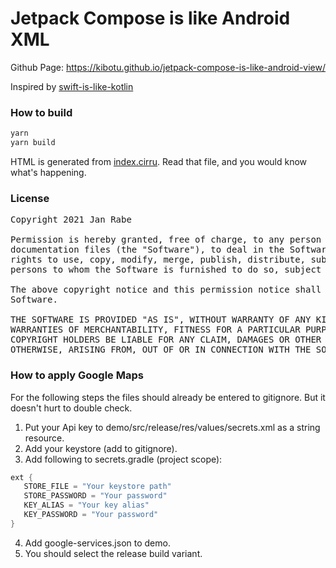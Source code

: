 # Jetpack Compose is like Android XML

Github Page: https://kibotu.github.io/jetpack-compose-is-like-android-view/


Inspired by [swift-is-like-kotlin](http://nilhcem.github.io/swift-is-like-kotlin/)

### How to build

```bash
yarn
yarn build
```

HTML is generated from [index.cirru](index.cirru).
Read that file, and you would know what's happening.

### License
<pre>
Copyright 2021 Jan Rabe

Permission is hereby granted, free of charge, to any person obtaining a copy of this software and associated
documentation files (the "Software"), to deal in the Software without restriction, including without limitation the
rights to use, copy, modify, merge, publish, distribute, sublicense, and/or sell copies of the Software, and to permit
persons to whom the Software is furnished to do so, subject to the following conditions:

The above copyright notice and this permission notice shall be included in all copies or substantial portions of the
Software.

THE SOFTWARE IS PROVIDED "AS IS", WITHOUT WARRANTY OF ANY KIND, EXPRESS OR IMPLIED, INCLUDING BUT NOT LIMITED TO THE
WARRANTIES OF MERCHANTABILITY, FITNESS FOR A PARTICULAR PURPOSE AND NONINFRINGEMENT. IN NO EVENT SHALL THE AUTHORS OR
COPYRIGHT HOLDERS BE LIABLE FOR ANY CLAIM, DAMAGES OR OTHER LIABILITY, WHETHER IN AN ACTION OF CONTRACT, TORT OR
OTHERWISE, ARISING FROM, OUT OF OR IN CONNECTION WITH THE SOFTWARE OR THE USE OR OTHER DEALINGS IN THE SOFTWARE.
</pre>

### How to apply Google Maps

For the following steps the files should already be entered to gitignore. But it doesn't hurt to double check.

1. Put your Api key to demo/src/release/res/values/secrets.xml as a string resource.
2. Add your keystore (add to gitignore).
3. Add following to secrets.gradle (project scope):

```groovy
ext {
   STORE_FILE = "Your keystore path"
   STORE_PASSWORD = "Your password"
   KEY_ALIAS = "Your key alias"
   KEY_PASSWORD = "Your password"
}
```
   
4. Add google-services.json to demo.
5. You should select the release build variant. 
